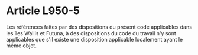 # Article L950-5

Les références faites par des dispositions du présent code applicables dans les îles Wallis et Futuna, à des dispositions du code du travail n'y sont applicables que s'il existe une disposition applicable localement ayant le même objet.